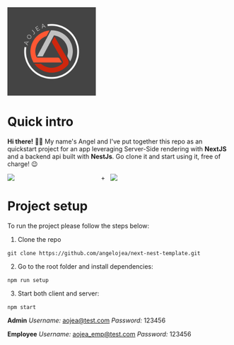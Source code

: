 <img src="https://github.com/angelojea/next-nest-template/blob/main/icon-dark-color.png?raw=true" width="200">

# Quick intro

**Hi there!** 👋🏽 My name's Angel and I've put together this repo as an quickstart project for an app leveraging Server-Side rendering with **NextJS** and a backend api built with **NestJs**. Go clone it and start using it, free of charge! 😉

<div style="display: flex; align-items: center">
<img src="https://encrypted-tbn0.gstatic.com/images?q=tbn:ANd9GcRQtUohCwcdrVSVt_Y5TdXvSWC1o3BIRkJ66Q&s" width="200">&nbsp;&nbsp;&nbsp;+&nbsp;&nbsp;&nbsp;
<img src="https://cdn.icon-icons.com/icons2/2699/PNG/512/nestjs_logo_icon_169927.png" width="200">
</div>

# Project setup

To run the project please follow the steps below:

1. Clone the repo

```console
git clone https://github.com/angelojea/next-nest-template.git
```

2. Go to the root folder and install dependencies:

```console
npm run setup
```

3. Start both client and server:

```console
npm start
```

**Admin**
_Username:_ aojea@test.com
_Password:_ 123456

**Employee**
_Username:_ aojea_emp@test.com
_Password:_ 123456
